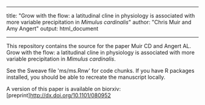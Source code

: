 ___
title: "Grow with the flow: a latitudinal cline in physiology is associated with more variable precipitation in *Mimulus cardinalis*"
author: "Chris Muir and Amy Angert"
output: html_document
___

This repository contains the source for the paper Muir CD and Angert AL. Grow with the flow: a latitudinal cline in physiology is associated with more variable precipitation in *Mimulus cardinalis*.

See the Sweave file 'ms/ms.Rnw' for code chunks. If you have R packages installed, you should be able to recreate the manuscript locally.

A version of this paper is available on biorxiv: [preprint]http://dx.doi.org/10.1101/080952